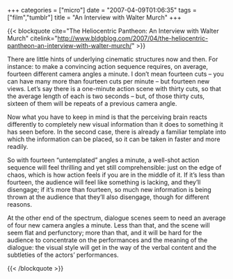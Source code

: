 +++
categories = ["micro"]
date = "2007-04-09T01:06:35"
tags = ["film","tumblr"]
title = "An Interview with Walter Murch"
+++

{{< blockquote cite="The Heliocentric Pantheon: An Interview with Walter Murch" citelink="http://www.bldgblog.com/2007/04/the-heliocentric-pantheon-an-interview-with-walter-murch/" >}}
  <p>
    There are little hints of underlying cinematic structures now and then. For instance: to make a convincing action sequence requires, on average, fourteen different camera angles a minute. I don’t mean fourteen cuts – you can have many more than fourteen cuts per minute – but fourteen new views. Let’s say there is a one-minute action scene with thirty cuts, so that the average length of each is two seconds – but, of those thirty cuts, sixteen of them will be repeats of a previous camera angle.
  </p>

  <p>
    Now what you have to keep in mind is that the perceiving brain reacts differently to completely new visual information than it does to something it has seen before. In the second case, there is already a familiar template into which the information can be placed, so it can be taken in faster and more readily.
  </p>

  <p>
    So with fourteen “untemplated” angles a minute, a well-shot action sequence will feel thrilling and yet still comprehensible: just on the edge of chaos, which is how action feels if you are in the middle of it. If it’s less than fourteen, the audience will feel like something is lacking, and they’ll disengage; if it’s more than fourteen, so much new information is being thrown at the audience that they’ll also disengage, though for different reasons.
  </p>

  <p>
    At the other end of the spectrum, dialogue scenes seem to need an average of four new camera angles a minute. Less than that, and the scene will seem flat and perfunctory; more than that, and it will be hard for the audience to concentrate on the performances and the meaning of the dialogue: the visual style will get in the way of the verbal content and the subtleties of the actors’ performances.
  </p>

  <p>
  </p>
{{< /blockquote >}}
